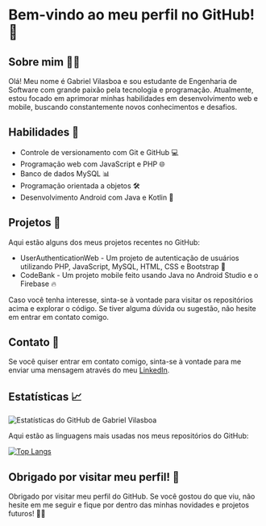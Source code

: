 # Bem-vindo ao meu perfil no GitHub! 👋

## Sobre mim 🙋‍♂️

Olá! Meu nome é Gabriel Vilasboa e sou estudante de Engenharia de Software com grande paixão pela tecnologia e programação. Atualmente, estou focado em aprimorar minhas habilidades em desenvolvimento web e mobile, buscando constantemente novos conhecimentos e desafios.

## Habilidades 🚀

- Controle de versionamento com Git e GitHub 💻
- Programação web com JavaScript e PHP 🌐
- Banco de dados MySQL 📊
- Programação orientada a objetos 🛠️
- Desenvolvimento Android com Java e Kotlin 🎨

## Projetos 📁

Aqui estão alguns dos meus projetos recentes no GitHub:

- UserAuthenticationWeb - Um projeto de autenticação de usuários utilizando PHP, JavaScript, MySQL, HTML, CSS e Bootstrap 🚀
- CodeBank - Um projeto mobile feito usando Java no Android Studio e o Firebase 🔥

Caso você tenha interesse, sinta-se à vontade para visitar os repositórios acima e explorar o código. Se tiver alguma dúvida ou sugestão, não hesite em entrar em contato comigo.

## Contato 📧

Se você quiser entrar em contato comigo, sinta-se à vontade para me enviar uma mensagem através do meu [LinkedIn](https://www.linkedin.com/in/gabriel-vilasboa-551428207/).

## Estatísticas 📈

![Estatísticas do GitHub de Gabriel Vilasboa](https://github-readme-stats.vercel.app/api?username=gabrielvilasboa&show_icons=true&theme=radical)

Aqui estão as linguagens mais usadas nos meus repositórios do GitHub:

[![Top Langs](https://github-readme-stats.vercel.app/api/top-langs/?username=GabrielVilasboa)](https://github.com/GabrielVilasboa)

## Obrigado por visitar meu perfil! 🙏

Obrigado por visitar meu perfil do GitHub. Se você gostou do que viu, não hesite em me seguir e fique por dentro das minhas novidades e projetos futuros! 🚀🚀
